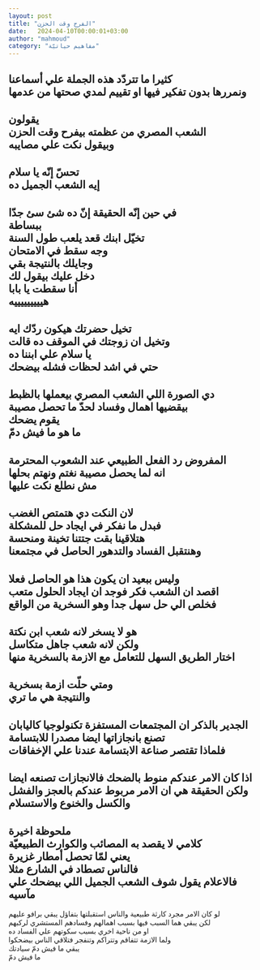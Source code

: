 ```yaml
---
layout: post
title: "الفرح وقت الحزن"
date:   2024-04-10T00:00:01+03:00
author: "mahmoud"
category: "مفاهيم حياتيّة"
---
```



كثيرا ما تتردّد هذه الجملة علي أسماعنا  
ونمررها بدون تفكير فيها او تقييم لمدي صحتها من
عدمها  
-------------------  
يقولون  
الشعب المصري من عظمته بيفرح وقت الحزن  
وبيقول نكت علي مصايبه  
-----------------  
تحسّ إنّه يا سلام  
إيه الشعب الجميل ده  
-------------  
في حين إنّه الحقيقة إنّ ده شئ سئ جدّا  
ببساطة  
تخيّل ابنك قعد يلعب طول السنة  
وجه سقط في الامتحان  
وجايلك بالنتيجة بقي  
دخل عليك بيقول لك  
أنا سقطت يا بابا  
هيييييييييه  
-----------------  
تخيل حضرتك هيكون ردّك ايه  
وتخيل ان زوجتك في الموقف ده قالت  
يا سلام علي ابننا ده  
حتي في اشد لحظات فشله بيضحك  
--------------  
دي الصورة اللي الشعب المصري بيعملها بالظبط  
بيقضيها اهمال وفساد لحدّ ما تحصل مصيبة  
يقوم يضحك  
ما هو ما فيش دمّ  
------------  
المفروض رد الفعل الطبيعي عند الشعوب المحترمة  
انه لما يحصل مصيبة نغتم ونهتم بحلها  
مش نطلع نكت عليها  
-------------  
لان النكت دي هتمتص الغضب  
فبدل ما نفكر في ايجاد حل للمشكلة  
هتلاقينا بقت جتتنا تخينة ومنحسة  
وهنتقبل الفساد والتدهور الحاصل في مجتمعنا  
---------------  
وليس ببعيد ان يكون هذا هو الحاصل فعلا  
اقصد ان الشعب فكر فوجد ان ايجاد الحلول متعب  
فخلص الي حل سهل جدا وهو السخرية من الواقع  
----------------  
هو لا يسخر لانه شعب ابن نكتة  
ولكن لانه شعب جاهل متكاسل  
اختار الطريق السهل للتعامل مع الازمة بالسخرية
منها  
--------------  
ومتي حلّت ازمة بسخرية  
والنتيجة هي ما تري  
---------------  
الجدير بالذكر ان المجتمعات المستفزة تكنولوجيا
كاليابان  
تصنع بانجازاتها ايضا مصدرا للابتسامة  
فلماذا تقتصر صناعة الابتسامة عندنا علي
الإخفاقات  
-----------------  
اذا كان الامر عندكم منوط بالضحك فالانجازات تصنعه
ايضا  
ولكن الحقيقة هي ان الامر مربوط عندكم بالعجز والفشل
والكسل والخنوع والاستسلام  
--------------------------  
ملحوظة اخيرة  
كلامي لا يقصد به المصائب والكوارث الطبيعيّة  
يعني لمّا تحصل أمطار غزيرة  
فالناس تصطاد في الشارع مثلا  
فالاعلام يقول شوف الشعب الجميل اللي بيضحك علي
مآسيه  
--------------------  
لو كان الامر مجرد كارثة طبيعية والناس استقبلتها بتفاؤل
يبقي برافو عليهم  
لكن يبقي هما السبب فيها بسبب اهمالهم وفسادهم المستشري
لركبهم  
او من ناحية اخري بسبب سكوتهم علي الفساد ده  
ولما الازمة تتفاقم وتتراكم وتنفجر فتلاقي الناس
بيضحكوا  
يبقي ما فيش دمّ سيادتك  
ما فيش دمّ
